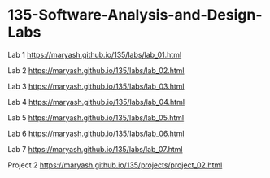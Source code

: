 # 135-Software-Analysis-and-Design-Labs

Lab 1 https://maryash.github.io/135/labs/lab_01.html

Lab 2 https://maryash.github.io/135/labs/lab_02.html

Lab 3 https://maryash.github.io/135/labs/lab_03.html

Lab 4 https://maryash.github.io/135/labs/lab_04.html

Lab 5 https://maryash.github.io/135/labs/lab_05.html

Lab 6 https://maryash.github.io/135/labs/lab_06.html

Lab 7 https://maryash.github.io/135/labs/lab_07.html

Project 2 https://maryash.github.io/135/projects/project_02.html
